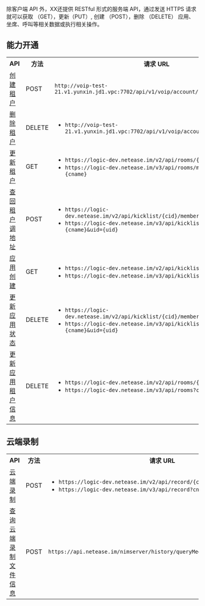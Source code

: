 除客户端 API 外，XX还提供 RESTful 形式的服务端 API，通过发送 HTTPS 请求就可以获取 （GET），更新（PUT）, 创建 （POST），删除 （DELETE） 应用、坐席、呼叫等相关数据或执行相关操作。



## <span id="能力开通">能力开通</span>

<table>
<tr>
<th width="15%"><b>API</b></th>
<th width="10%"><b>方法</b></th>
<th width="40%"><b>请求 URL</b></th>
</tr>
<tr>
<td><a href="/docs/jcyOTA0ODM/jg3NjcyNTE">创建租户</a></td>
<td>POST</td>
<td><code>http://voip-test-21.v1.yunxin.jd1.vpc:7702/api/v1/voip/account/tenants</code></td>
</tr>
<tr>
<td><a href="/docs/jcyOTA0ODM/TI5MTIwNDc">删除租户</a></td>
<td>DELETE</td>
<td><ul><li><code>http://voip-test-21.v1.yunxin.jd1.vpc:7702/api/v1/voip/account/tenants/{tenant}</code></td>
</tr>
<tr>
<td><a href="/docs/jcyOTA0ODM/jUzODcwODE">更新租户</a></td>
<td>GET</td>
<td><ul><li><code>https://logic-dev.netease.im/v2/api/rooms/{cid}/members</code><li><code>https://logic-dev.netease.im/v3/api/rooms/members?cname={cname}</code></td>
</tr>
<tr>
<td><a href="/docs/jcyOTA0ODM/TA5MTExNjg">查回租户调地址</a></td>
<td>POST</td>
<td><ul><li><code>https://logic-dev.netease.im/v2/api/kicklist/{cid}/members/{uid}</code><li><code>https://logic-dev.netease.im/v3/api/kicklist/members?cname={cname}&uid={uid}</code></td>
</tr>
<tr>
<td><a href="/docs/jcyOTA0ODM/zAzNjE5NTM">应用创建</a></td>
<td>GET</td>
<td><ul><li><code>https://logic-dev.netease.im/v2/api/kicklist/{cid}</code><li><code>https://logic-dev.netease.im/v3/api/kicklist?cname={cname}</code></td>
</tr>
<tr>
<td><a href="/docs/jcyOTA0ODM/TA2NTYzMTQ">更新应用状态</a></td>
<td>DELETE</td>
<td><ul><li><code>https://logic-dev.netease.im/v2/api/kicklist/{cid}/members/{uid}</code><li><code>https://logic-dev.netease.im/v3/api/kicklist/members?cname={cname}&uid={uid}</code></td>
</tr>
<tr>
<td><a href="/docs/jcyOTA0ODM/DM2NzQyMTc">更新应用租户信息</a></td>
<td>DELETE</td>
<td><ul><li><code>https://logic-dev.netease.im/v2/api/rooms/{cid}</code><li><code>https://logic-dev.netease.im/v3/api/rooms?cname={cname}</code></td>
</tr>
</table>


## 云端录制

<table>
<tr>
<th width="15%"><b>API</b></th>
<th width="10%"><b>方法</b></th>
<th width="40%"><b>请求 URL</b></th>
</tr>
<tr>
<td><a href="/docs/jcyOTA0ODM/jA5NTIzOTY">云端录制</a></td>
<td>POST</td>
<td><ul><li><code>https://logic-dev.netease.im/v2/api/record/{cid}</code><li><code>https://logic-dev.netease.im/v3/api/record?cname={cname}</code></td>
</tr>
<tr>
<td><a href="/docs/jcyOTA0ODM/jYwNzI3MDk">查询云端录制文件信息</a></td>
<td>POST</td>
<td><code>https://api.netease.im/nimserver/history/queryMediaFileByChannelId.action</code></td>
</tr>
</table>
